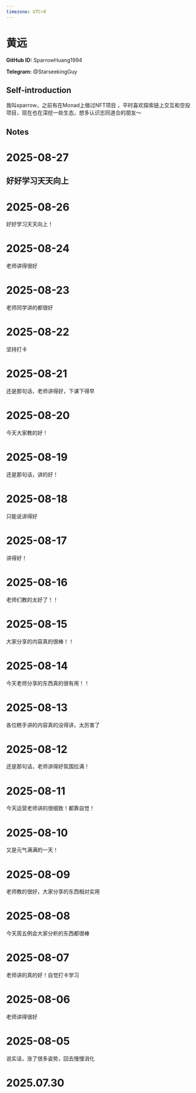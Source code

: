 ```yaml
---
timezone: UTC+8
---
```


# 黄远

**GitHub ID:** SparrowHuang1994

**Telegram:** @StarseekingGuy

## Self-introduction

我叫sparrow，之前有在Monad上做过NFT项目 ，平时喜欢探索链上交互和空投项目，现在也在深挖一些生态，想多认识志同道合的朋友～

## Notes

<!-- Content_START -->

# 2025-08-27
<!-- DAILY_CHECKIN_2025-08-27_START -->
## 好好学习天天向上
<!-- DAILY_CHECKIN_2025-08-27_END -->

# 2025-08-26

好好学习天天向上！

# 2025-08-24

老师讲得很好

# 2025-08-23

老师同学讲的都很好


# 2025-08-22
<!-- DAILY_CHECKIN_2025-08-22_START -->
坚持打卡
<!-- DAILY_CHECKIN_2025-08-22_END -->

# 2025-08-21

还是那句话，老师讲得好，下课下得早

# 2025-08-20

今天大家教的好！

# 2025-08-19

还是那句话，讲的好！

# 2025-08-18

只能说讲得好

# 2025-08-17

讲得好！

# 2025-08-16

老师们教的太好了！！

# 2025-08-15

大家分享的内容真的很棒！！

# 2025-08-14

今天老师分享的东西真的很有用！！

# 2025-08-13

各位糕手讲的内容真的没得讲，太厉害了

# 2025-08-12

还是那句话，老师讲得好氛围拉满！

# 2025-08-11

今天运营老师讲的很细致！都靠自觉！

# 2025-08-10

又是元气满满的一天！

# 2025-08-09

老师教的很好，大家分享的东西相对实用

# 2025-08-08

今天周五例会大家分析的东西都很棒

# 2025-08-07

老师讲的真的好！自觉打卡学习

# 2025-08-06

老师讲得很好

# 2025-08-05

说实话，涨了很多姿势，回去慢慢消化


# 2025.07.30


<!-- Content_END -->
